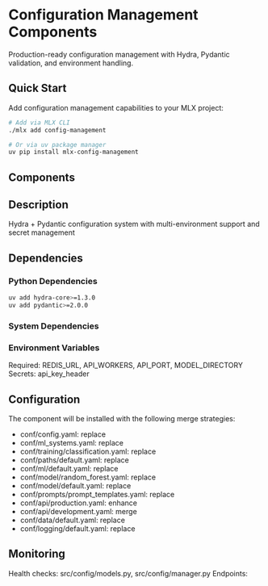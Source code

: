 # Configuration Management Components

Production-ready configuration management with Hydra, Pydantic validation, and environment handling.

## Quick Start

Add configuration management capabilities to your MLX project:

```bash
# Add via MLX CLI
./mlx add config-management

# Or via uv package manager
uv pip install mlx-config-management
```

## Components

## Description
Hydra + Pydantic configuration system with multi-environment support and secret management

## Dependencies

### Python Dependencies
```bash
uv add hydra-core>=1.3.0
uv add pydantic>=2.0.0
```

### System Dependencies


### Environment Variables
Required: REDIS_URL, API_WORKERS, API_PORT, MODEL_DIRECTORY
Secrets: api_key_header

## Configuration
The component will be installed with the following merge strategies:
- conf/config.yaml: replace
- conf/ml_systems.yaml: replace
- conf/training/classification.yaml: replace
- conf/paths/default.yaml: replace
- conf/ml/default.yaml: replace
- conf/model/random_forest.yaml: replace
- conf/model/default.yaml: replace
- conf/prompts/prompt_templates.yaml: replace
- conf/api/production.yaml: enhance
- conf/api/development.yaml: merge
- conf/data/default.yaml: replace
- conf/logging/default.yaml: replace

## Monitoring
Health checks: src/config/models.py, src/config/manager.py
Endpoints: 
